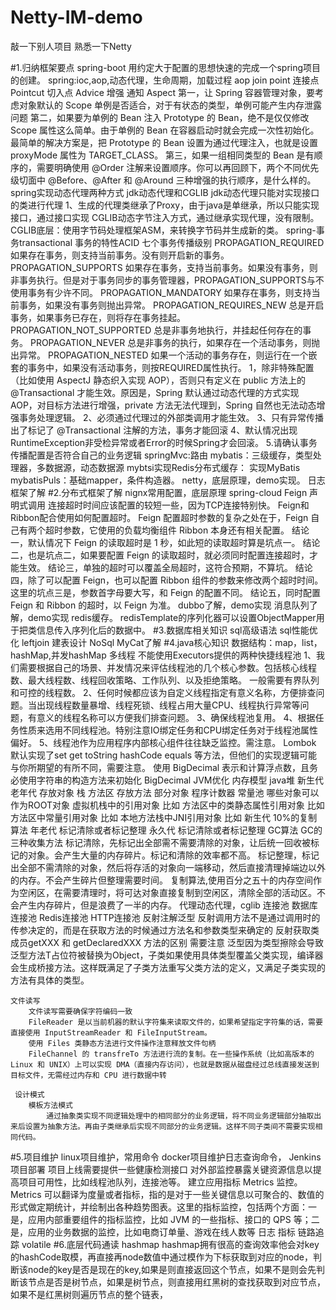 # Netty-IM-demo
敲一下别人项目 熟悉一下Netty

#1.归纳框架要点
	spring-boot
	    用约定大于配置的思想快速的完成一个spring项目的创建。
	spring:ioc,aop,动态代理，生命周期，加载过程
	    aop join point 连接点 Pointcut 切入点  Advice 增强 通知 Aspect
	    第一，让 Spring 容器管理对象，要考虑对象默认的 Scope 单例是否适合，对于有状态的类型，单例可能产生内存泄露问题
	    第二，如果要为单例的 Bean 注入 Prototype 的 Bean，绝不是仅仅修改 Scope 属性这么简单。由于单例的 Bean 在容器启动时就会完成一次性初始化。最简单的解决方案是，把 Prototype 的 Bean 设置为通过代理注入，也就是设置 proxyMode 属性为 TARGET_CLASS。
	    第三，如果一组相同类型的 Bean 是有顺序的，需要明确使用 @Order 注解来设置顺序。你可以再回顾下，两个不同优先级切面中 @Before、@After 和 @Around 三种增强的执行顺序，是什么样的。
	    spring实现动态代理两种方式
	        jdk动态代理和CGLIB
	        jdk动态代理只能对实现接口的类进行代理 1、生成的代理类继承了Proxy，由于java是单继承，所以只能实现接口，通过接口实现 
	        CGLIB动态字节注入方式，通过继承实现代理，没有限制。 CGLIB底层：使用字节码处理框架ASM，来转换字节码并生成新的类。 
	spring-事务transactional
	    事务的特性ACID
	    七个事务传播级别
	     PROPAGATION_REQUIRED 如果存在事务，则支持当前事务。没有则开启新的事务。
	     PROPAGATION_SUPPORTS 如果存在事务，支持当前事务。如果没有事务，则非事务执行。但是对于事务同步的事务管理器，PROPAGATION_SUPPORTS与不使用事务有少许不同。
	     PROPAGATION_MANDATORY 如果存在事务，则支持当前事务，如果没有事务则抛出异常。
	     PROPAGATION_REQUIRES_NEW 总是开启事务，如果事务已存在，则将存在事务挂起。
	     PROPAGATION_NOT_SUPPORTED 总是非事务地执行，并挂起任何存在的事务。
	     PROPAGATION_NEVER 总是非事务的执行，如果存在一个活动事务，则抛出异常。
	     PROPAGATION_NESTED 如果一个活动的事务存在，则运行在一个嵌套的事务中，如果没有活动事务，则按REQUIRED属性执行。
		1，除非特殊配置（比如使用 AspectJ 静态织入实现 AOP），否则只有定义在 public 方法上的 @Transactional 才能生效。原因是，Spring 默认通过动态代理的方式实现 AOP，对目标方法进行增强，private 方法无法代理到，Spring 自然也无法动态增强事务处理逻辑。
		2、必须通过代理过的外部类调用才能生效。
		3、只有异常传播出了标记了 @Transactional 注解的方法，事务才能回滚
		4、默认情况出现RuntimeException非受检异常或者Error的时候Spring才会回滚。
		5.请确认事务传播配置是否符合自己的业务逻辑
	springMvc:路由
	mybatis：三级缓存，类型处理器，多数据源，动态数据源
	    mybtsi实现Redis分布式缓存：
	        实现MyBatis
	mybatisPuls：基础mapper，条件构造器。
	netty，底层原理，demo实现。
	日志框架了解
#2.分布式框架了解
	nignx常用配置，底层原理
	spring-cloud
		Feign 声明式调用
			连接超时时间应该配置的较短一些，因为TCP连接特别快。
			Feign和Ribbon配合使用如何配置超时。
				Feign 配置超时参数的复杂之处在于，Feign 自己有两个超时参数，它使用的负载均衡组件 Ribbon 本身还有相关配置。
				结论一，默认情况下 Feign 的读取超时是 1 秒，如此短的读取超时算是坑点一。
				结论二，也是坑点二，如果要配置 Feign 的读取超时，就必须同时配置连接超时，才能生效。
				结论三，单独的超时可以覆盖全局超时，这符合预期，不算坑。
				结论四，除了可以配置 Feign，也可以配置 Ribbon 组件的参数来修改两个超时时间。这里的坑点三是，参数首字母要大写，和 Feign 的配置不同。
				结论五，同时配置 Feign 和 Ribbon 的超时，以 Feign 为准。
	dubbo了解，demo实现
	消息队列了解，demo实现
	redis缓存。
	    redisTemplate的序列化器可以设置ObjectMapper用于把类信息传入序列化后的数据中。
#3.数据库相关知识
	sql高级语法
	sql性能优化
	    leftjoin
	建表设计
	NoSql
	MyCat了解
#4.java核心知识
	数据结构：map，list，hashMap,并发hashMap
	多线程
		不能使用Executors提供的两种快捷线程池
			1、我们需要根据自己的场景、并发情况来评估线程池的几个核心参数。包括核心线程数、最大线程数、线程回收策略、工作队列、以及拒绝策略。
			一般需要有界队列和可控的线程数。
			2、任何时候都应该为自定义线程指定有意义名称，方便排查问题。当出现线程数量暴增、线程死锁、线程占用大量CPU、线程执行异常等问题，有意义的线程名称可以方便我们排查问题。
			3、确保线程池复用。
			4、根据任务性质来选用不同线程池。特别注意IO绑定任务和CPU绑定任务对于线程池属性偏好。
			5、线程池作为应用程序内部核心组件往往缺乏监控。需注意。
	Lombok 默认实现了set get toString hashCode equals 等方法，但他们的实现逻辑可能与你所期望的有所不同，需要注意。
	使用 BigDecimal 表示和计算浮点数，且务必使用字符串的构造方法来初始化 BigDecimal
	JVM优化
	内存模型
	    java堆 新生代 老年代  存放对象
	    栈 方法区 存放方法 部分对象
	    程序计数器 
	    常量池
	哪些对象可以作为ROOT对象
	虚拟机栈中的引用对象 比如
	方法区中的类静态属性引用对象 比如
	方法区中常量引用对象 比如
	本地方法栈中JNI引用对象 比如
	新生代 10%的复制算法
	年老代 标记清除或者标记整理
	永久代 标记清除或者标记整理
	GC算法
	    GC的三种收集方法
	    标记清除，先标记出全部需不需要清除的对象，让后统一回收被标记的对象。会产生大量的内存碎片。标记和清除的效率都不高。
	    标记整理，标记出全部不需清除的对象，然后将存活的对象向一端移动，然后直接清理掉端边以外的内存。不会产生碎片但整理需要时间。
	    复制算法,使用百分之五十的内存空间作为空闲区，在需要清理时，将可达对象直接复制到空闲区，清除全部的活动区。不会产生内存碎片，但是浪费了一半的内存。
	代理动态代理，cglib
	连接池
		数据库连接池
		Redis连接池
		HTTP连接池
	反射注解泛型
	  反射调用方法不是通过调用时的传参决定的，而是在获取方法的时候通过方法名和参数类型来确定的
	  反射获取类成员getXXX 和 getDeclaredXXX 方法的区别 需要注意
	  泛型因为类型擦除会导致泛型方法T占位符被替换为Object，子类如果使用具体类型覆盖父类实现，编译器会生成桥接方法。这样既满足了子类方法重写父类方法的定义，又满足子类实现的方法有具体的类型。
	  
	文件读写
	    文件读写需要确保字符编码一致
	    FileReader 是以当前机器的默认字符集来读取文件的，如果希望指定字符集的话，需要直接使用 InputStreamReader 和 FileInputStream。
	    使用 Files 类静态方法进行文件操作注意释放文件句柄
	    FileChannel 的 transfreTo 方法进行流的复制。在一些操作系统（比如高版本的 Linux 和 UNIX）上可以实现 DMA（直接内存访问），也就是数据从磁盘经过总线直接发送到目标文件，无需经过内存和 CPU 进行数据中转
	 
	 设计模式
	    模板方法模式
	        通过抽象类实现不同逻辑处理中的相同部分的业务逻辑，将不同业务逻辑部分抽取出来后设置为抽象方法。再由子类继承后实现不同部分的业务逻辑。这样不同子类间不需要实现相同代码。
#5.项目维护
	linux项目维护，常用命令
	docker项目维护日志查询命令，
	Jenkins项目部署
	项目上线需要提供一些健康检测接口
	对外部监控暴露关键资源信息以提高项目可用性，比如线程池队列，连接池等。
	建立应用指标 Metrics 监控。Metrics 可以翻译为度量或者指标，指的是对于一些关键信息以可聚合的、数值的形式做定期统计，并绘制出各种趋势图表。这里的指标监控，包括两个方面：一是，应用内部重要组件的指标监控，比如 JVM 的一些指标、接口的 QPS 等；二是，应用的业务数据的监控，比如电商订单量、游戏在线人数等
	日志 指标 链路追踪
	volatile
#6.底层代码通读
	hashmap
	    hashmap拥有很高的查询效率他会对key的hashCode取模，再直接再node数值中通过模作为下标获取到对应的node，判断该node的key是否是现在的key,如果是则直接返回这个节点，如果不是则会先判断该节点是否是树节点，如果是树节点，则直接用红黑树的查找获取到对应节点，如果不是红黑树则遍历节点的整个链表，
	

	